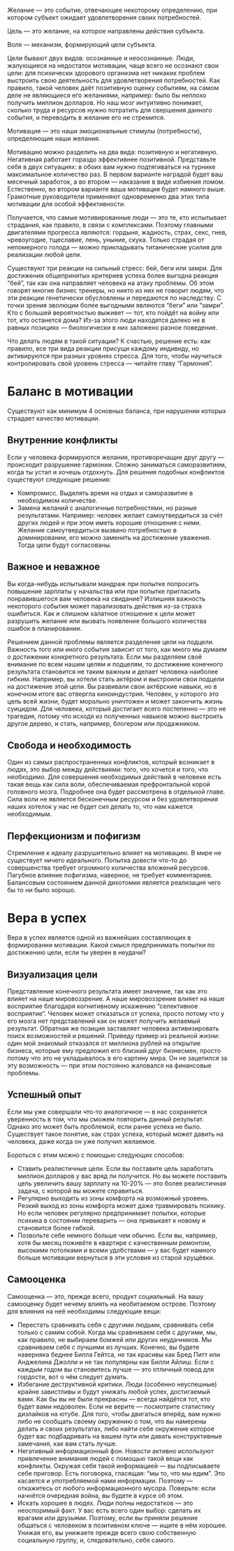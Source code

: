 Желание — это событие, отвечающее некоторому определению, при котором субъект ожидает удовлетворения своих потребностей.

Цель — это желание, на которое направлены действия субъекта.

Воля — механизм, формирующий цели субъекта.

Цели бывают двух видов: осознанные и неосознанные. Люди, жалующиеся на недостаток мотивации, чаще всего не осознают свои цели: для психически здорового организма нет никаких проблем выстроить свою деятельность для удовлетворения потребностей. Как правило, такой человек даёт позитивную оценку событиям, на самом деле не являющиеся его желаниями, например: было бы неплохо получить миллион долларов. Но наш мозг интуитивно понимает, сколько труда и ресурсов нужно потратить для свершения данного события, и переводить в желание его не стремится.

Мотивация — это наши эмоциональные стимулы (потребности), определяющие наши желания.

Мотивацию можно разделить на два вида: позитивную и негативную. Негативная работает гораздо эффективнее позитивной. Представьте себя в двух ситуациях: в обоих вам нужно подтягиваться на турнике максимальное количество раз. В первом варианте наградой будет ваш месячный заработок, а во втором — наказание в виде избиения ломом. Естественно, во втором варианте ваша мотивация будет намного выше. Грамотные руководители применяют одновременно два этих типа мотивации для особой эффективности.

Получается, что самые мотивированные люди — это те, кто испытывает страдания, как правило, в связи с комплексами. Поэтому главными двигателями прогресса являются: гордыня, жадность, страх, секс, гнев, чревоугодие, тщеславие, лень, уныние, скука. Только страдая от непомерного голода — можно прикладывать титанические усилия для реализации любой цели.

Существуют три реакции на сильный стресс: бей, беги или замри. Для достижения общепринятых критериев успеха более выгодна реакция “бей”, так как она направляет человека на атаку проблемы. Об этом говорят многие бизнес тренеры, но никто из них не говорит людям, что эти реакции генетически обусловлены и передаются по наследству. С точки зрения эволюции более выгодными являются “беги” или “замри”. Кто с большей вероятностью выживет — тот, кто пойдёт на войну или тот, кто останется дома? Из-за этого люди находятся далеко не в равных позициях — биологически в них заложено разное поведение.

Что делать людям в такой ситуации? К счастью, решение есть: как правило, все три вида реакции присущи каждому индивиду, но активируются при разных уровнях стресса. Для того, чтобы научиться контролировать свой уровень стресса — читайте главу “Гармония”.

# Баланс в мотивации
Существуют как минимум 4 основных баланса, при нарушении которых страдает качество мотивации.

## Внутренние конфликты
Если у человека формируются желания, противоречащие друг другу — происходит разрушение гармонии. Сложно заниматься саморазвитием, когда ты устал и хочешь отдохнуть. Для решения подобных конфликтов существуют следующие решения:

* Компромисс. Выделять время на отдых и саморазвитие в необходимом количестве.
* Замена желаний с аналогичные потребностями, но разные результатами. Например: человек желает самоутвердиться за счёт других людей и при этом иметь хорошие отношения с ними. Желание самоутвердиться вызвано потребностью в доминировании, его можно заменить на достижение уважения. Тогда цели будут согласованы.

## Важное и неважное
Вы когда-нибудь испытывали мандраж при попытке попросить повышение зарплаты у начальства или при попытке пригласить понравившегося вам человека на свидание? Излишняя важность некоторого события может парализовать действия из-за страха ошибиться. Как и слишком халатное отношение к цели может разрушить желание или вызвать появление большого количества ошибок в планировании.

Решением данной проблемы является разделение цели на подцели. Важность того или иного события зависит от того, как много мы думаем о достижении конкретного результата. Если мы разделяем своё внимание по всем нашим целям и подцелям, то достижение конечного результата становится не таким важным и делает человека наиболее гибким. Например, вы хотели стать актёром и выстроили свои подцели на достижение этой цели. Вы развивали свои актёрские навыки, но в конечном итоге вас отвергла киноиндустрия. Человек, у которого это цель всей жизни, будет морально уничтожен и может закончить жизнь суицидом. Для человека, который достигает всего постепенно — это не трагедия, потому что исходя из полученных навыков можно выстроить другое дерево, и стать, например, блогером или продажником.

## Свобода и необходимость
Один из самых распространенных конфликтов, который возникает в людях, это выбор между действиями: того, что хочется и того, что необходимо. Для совершения необходимых действий в человеке есть такая вещь как сила воли, обеспечиваемая префронтальной корой головного мозга. Подробнее она будет рассмотрена в отдельной главе. Сила воли не является бесконечным ресурсом и без удовлетворения наших хотелок у нас не будет сил делать то, что нам кажется необходимым.

## Перфекционизм и пофигизм
Стремление к идеалу разрушительно влияет на мотивацию. В мире не существует ничего идеального. Попытка довести что-то до совершенства требует огромного количества вложений ресурсов. Пагубное влияние пофигизма, наверное, не требует комментариев. Балансовым состоянием данной дихотомии является реализация чего бы то ни было хорошо.

# Вера в успех
Вера в успех является одной из важнейших составляющих в формировании мотивации. Какой смысл предпринимать попытки по достижению цели, если ты уверен в неудачи?

## Визуализация цели
Представление конечного результата имеет значение, так как это влияет на наше мировоззрение. А наше мировоззрение влияет на наше восприятие благодаря когнитивному искажению “селективное восприятие”. Человек может отказаться от успеха, просто потому что у его мозга нет представлений как он может получить желаемый результат. Обратная же позиция заставляет человека активизировать поиск возможностей и решений. Приведу пример из реальной жизни: один мой знакомый отказался от миллиона рублей на открытие бизнеса, которые ему предложил его близкий друг бизнесмен, просто потому что это не укладывалось в его картину мира. Он не зацепился за эту возможность — при этом постоянно жаловался на финансовые проблемы.

## Успешный опыт
Если мы уже совершали что-то аналогичное — в нас сохраняется уверенность в том, что мы сможем повторить данный результат. Однако это может быть проблемой, если ранее успеха не было. Существует такое понятие, как страх успеха, который может давить на человека, даже когда он уже получил желаемое.

Бороться с этим можно с помощью следующих способов:

* Ставить реалистичные цели. Если вы поставите цель заработать миллион долларов у вас вряд ли получится. Но вы можете поставить цель увеличить вашу зарплату на 10-20% — это более реалистичная задача, с которой вы можете справиться.
* Регулярно выходить из зоны комфорта на возможный уровень. Резкий выход из зоны комфорта может даже травмировать психику. Но если человек регулярно предпринимает попытки, которые психика в состоянии переварить — она привыкает к новому и становится более гибкой.
* Позвольте себе немного больше чем обычно. Если вы, например, хотя бы месяц поживёте в квартире с качественным ремонтом, высокими потолками и всеми удобствами — у вас будет намного больше мотивации вернуться в эти условия из старой хрущёвки.

## Самооценка
Самооценка — это, прежде всего, продукт социальный. На вашу самооценку будет нечему влиять на необитаемом острове. Поэтому для влияния на неё необходимы следующие вещи:

* Перестать сравнивать себя с другими людьми, сравнивать себя только с самим собой. Когда мы сравниваем себя с другими, мы, как правило, не выбираем бомжей или других неудачников. Мы сравниваем себя с лучшими из лучших. Конечно, вы будете наверняка беднее Билла Гейтса, не так красивы как Бред Питт или Анджелина Джолли и не так популярны как Билли Айлиш. Если с каждым годом вы становитесь лучше — это отличный повод для гордости, вот о чём следует думать.
* Избегание деструктивной критики. Люди (особенно неуспешные) крайне завистливы и будут унижать любой успех, достигаемый вами. Как бы вы не были прекрасны — всегда найдётся тот, кто будет вами недоволен. Если не верите — посмотрите статистику дизлайков на ютубе. Для того, чтобы двигаться вперёд, вам нужно либо не сообщать своему окружению о том, что вы намерены делать и своих результатах, либо найти себе окружение которое будет вас подбадривать на вашем пути или давать конструктивные замечания, как вам стать лучше.
* Негативный информационный фон. Новости активно используют привлечение внимания людей с помощью такой вещи как конфликты. Окружая себя такой информацией — вы подписываете себе приговор. Есть поговорка, гласящая: “мы то, что мы едим”. Это касается и употребляемой нами информации. Поэтому — откажитесь от любого информационного мусора. Поверьте: если начнётся очередная война, вы будете в курсе об этом.
* Искать хорошее в людях. Люди полны недостатков — это неоспоримый факт. У вас есть всего один выбор: сделать их врагами или друзьями. Поэтому, если вы приняли решение общаться с человеком в позитивном ключе — ищите в нём хорошее. Унижая его, вы унижаете прежде всего свою собственную социальную группу, и, следовательно, себя самого.

